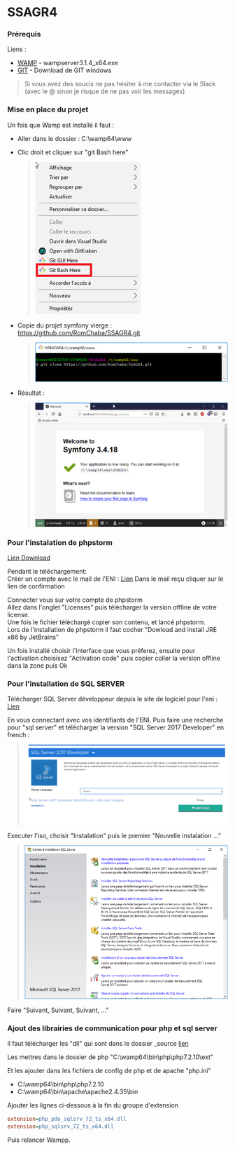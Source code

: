 # SSAGR4

### Prérequis

Liens : 
* [WAMP](https://sourceforge.net/projects/wampserver/files/latest/download) - wampserver3.1.4_x64.exe
* [GIT](https://git-scm.com/download/win) - Download de GIT windows
>Si vous avez des soucis ne pas hésiter à me contacter via le Slack (avec le @ sinon je risque de ne pas voir les messages)

<!-- ```
Give examples
''' -->

### Mise en place du projet
Un fois que Wamp est installé il faut :
* Aller dans le dossier : C:\wamp64\www
* Clic droit et cliquer sur "git Bash here"

    > ![git_bash](/_img_tuto/git_bash.png)
* Copie du projet symfony vierge : https://github.com/RomChaba/SSAGR4.git

    > ![git_clone](/_img_tuto/git_clone.png)
* Résultat :
    
    > ![home_symfony](/_img_tuto/home_symfony.png)

### Pour l'instalation de phpstorm

[Lien Download](https://www.jetbrains.com/phpstorm/download/#section=windows)

Pendant le téléchargement:  
Créer un compte avec le mail de l'ENI : [Lien](https://account.jetbrains.com/login)
Dans le mail reçu cliquer sur le lien de confirmation  

Connecter vous sur votre compte de phpstorm  
Allez dans l'onglet "Licenses" puis télécharger la version offline de votre license.  
Une fois le fichier téléchargé copier son contenu, et lancé phpstorm.  
Lors de l'installation de phpstorm il faut cocher "Dowload and install JRE x86 by JetBrains"

Un fois installé choisir l'interface que vous préferez, ensuite pour l'activation choisisez "Activation code" puis copier coller la version offline dans la zone puis Ok


### Pour l'installation de SQL SERVER

Télécharger SQL Server développeur depuis le site de logiciel pour l'eni :
[Lien](https://e5.onthehub.com/WebStore/Security/SignIn.aspx?rurl=%2fWebStore%2fSecurity%2fSignIn.aspx%3frurl%3d%252fWebStore%252fProductsByMajorVersionList.aspx%253fcmi_cs%253d1%2526cmi_mnuMain%253d6cce831e-9ca9-e511-9413-b8ca3a5db7a1%2526ws%253d1652a816-050d-e811-80fe-000d3af41938%2526vsro%253d8%26ws%3d1652a816-050d-e811-80fe-000d3af41938%26vsro%3d8&ws=1652a816-050d-e811-80fe-000d3af41938&vsro=8)

En vous connectant avec vos identifiants de l'ENI. Puis faire une recherche pour "sql server" et télécharger la version "SQL Server 2017 Developer" en french :
> ![Img](/_img_tuto/sqlserv_download.png) 

Executer l'iso, choisir "Instalation" puis le premier "Nouvelle instalation ..."
> ![Img](/_img_tuto/sqlserv_install.png) 

Faire "Suivant, Suivant, Suivant, ..."

### Ajout des librairies de communication pour php et sql server

Il faut télécharger les "dll" qui sont dans le dossier _source [lien](_source\ext.rar)

Les mettres dans le dossier de php "C:\wamp64\bin\php\php7.2.10\ext"

Et les ajouter dans les fichiers de config de php et de apache "php.ini"
* C:\wamp64\bin\php\php7.2.10
* C:\wamp64\bin\apache\apache2.4.35\bin

Ajouter les lignes ci-dessous à la fin du groupe d'extension
```ini
extension=php_pdo_sqlsrv_72_ts_x64.dll
extension=php_sqlsrv_72_ts_x64.dll
```
Puis relancer Wampp.

